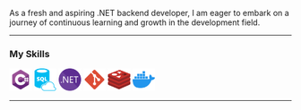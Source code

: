 
As a fresh and aspiring .NET backend developer, I am eager to embark on a journey of continuous learning and growth in the development field.




---
### My Skills

<img async src="./doc/Icons/csharp.svg" alt="C#" height="40">
<img async src="./doc/Icons/sql.svg" alt="SQL" height="40">
<img async src="./doc/Icons/dotnet.svg" alt=".NET" height="40">
<img async src="./doc/Icons/git.svg" alt="Git" height="40">
<img async src="./doc/Icons/redis.svg" alt="Redis" height="40">
<img async src="./doc/Icons/docker.svg" alt="Docker" height="40">

---


